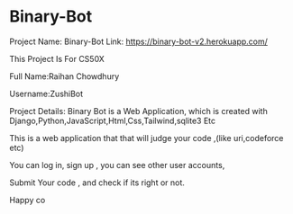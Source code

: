 # Binary-Bot
Project Name: Binary-Bot
Link: https://binary-bot-v2.herokuapp.com/

This Project Is For CS50X

Full Name:Raihan Chowdhury

Username:ZushiBot

Project Details:
Binary Bot is a Web Application, which is created with Django,Python,JavaScript,Html,Css,Tailwind,sqlite3 Etc

This is a web application that that will judge your code ,(like uri,codeforce etc)

You can log in, sign up , you can see other user accounts,

Submit Your code , and check if its right or not.


Happy co
